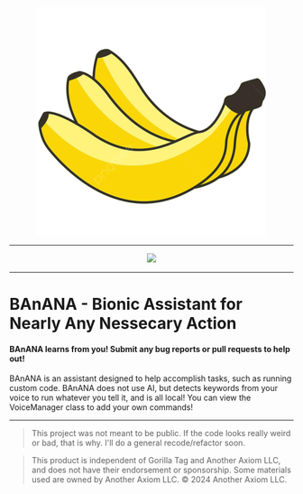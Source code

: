 <p align="center">
  <a href="#"><img src="https://github.com/kingofnetflix/BAnANA/blob/master/BAnANA/Resources/BAnANALogo.png?raw=true"></a>
</p>

---

<p align="center">
	<a href="https://github.com/kingofnetflix/BAnANA/commits/master/"><img src="https://img.shields.io/github/last-commit/kingofnetflix/BAnANA"></a>
</p>

---

# BAnANA - Bionic Assistant for Nearly Any Nessecary Action

#### BAnANA learns from you! Submit any bug reports or pull requests to help out!


BAnANA is an assistant designed to help accomplish tasks, such as running custom code. BAnANA does not use AI, but detects keywords from your voice to run whatever you tell it, and is all local! You can view the VoiceManager class to add your own commands!

---

> This project was not meant to be public. If the code looks really weird or bad, that is why. I'll do a general recode/refactor soon.

> This product is independent of Gorilla Tag and Another Axiom LLC, and does not have their endorsement or sponsorship. Some materials used are owned by Another Axiom LLC. © 2024 Another Axiom LLC.
